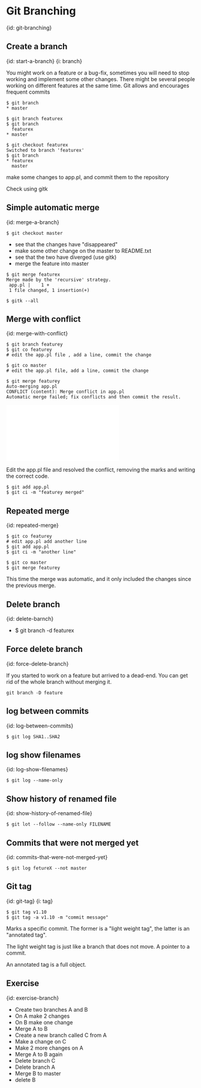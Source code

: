 # Git Branching
{id: git-branching}

## Create a branch
{id: start-a-branch}
{i: branch}


You might work on a feature or a bug-fix, sometimes you will need
to stop working and implement some other changes. There might be several people
working on different features at the same time. Git allows and encourages frequent commits



```
$ git branch
* master

$ git branch featurex
$ git branch
  featurex
* master

$ git checkout featurex
Switched to branch 'featurex'
$ git branch
* featurex
  master
```

make some changes to app.pl, and commit them to the repository


Check using gitk



## Simple automatic merge
{id: merge-a-branch}

```
$ git checkout master
```

* see that the changes have "disappeared"
* make some other change on the master to README.txt
* see that the two have diverged (use gitk)
* merge the feature into master


```
$ git merge featurex
Merge made by the 'recursive' strategy.
 app.pl |    1 +
 1 file changed, 1 insertion(+)

$ gitk --all
```


## Merge with conflict
{id: merge-with-conflict}

```
$ git branch featurey
$ git co featurey
# edit the app.pl file , add a line, commit the change

$ git co master
# edit the app.pl file, add a line, commit the change

$ git merge featurey
Auto-merging app.pl
CONFLICT (content): Merge conflict in app.pl
Automatic merge failed; fix conflicts and then commit the result.
```
![](examples/out/app_with_conflict.pl)

Edit the app.pl file and resolved the conflict, removing the marks and writing the correct code.


```
$ git add app.pl
$ git ci -m "featurey merged"
```


## Repeated merge
{id: repeated-merge}

```
$ git co featurey
# edit app.pl add another line
$ git add app.pl
$ git ci -m "another line"

$ git co master
$ git merge featurey
```


This time the merge was automatic,
and it only included the changes since the previous merge.




## Delete branch
{id: delete-barnch}

* $ git branch -d featurex



## Force delete branch
{id: force-delete-branch}


If you started to work on a feature but arrived to a dead-end. You can get rid of the whole branch without merging it.



```
git branch -D feature
```


## log between commits
{id: log-between-commits}

```
$ git log SHA1..SHA2
```


## log show filenames
{id: log-show-filenames}

```
$ git log --name-only
```


## Show history of renamed file
{id: show-history-of-renamed-file}

```
$ git lot --follow --name-only FILENAME
```


## Commits that were not merged yet
{id: commits-that-were-not-merged-yet}

```
$ git log fetureX --not master
```


## Git tag
{id: git-tag}
{i: tag}

```
$ git tag v1.10
$ git tag -a v1.10 -m "commit message"
```


Marks a specific commit. The former is a "light weight tag", the latter is an "annotated tag".




The light weight tag is just like a branch that does not move. A pointer to a commit.




An annotated tag is a full object.




## Exercise
{id: exercise-branch}

* Create two branches A and B
* On A make 2 changes
* On B make one change
* Merge A to B
* Create a new branch called C from A
* Make a change on C
* Make 2 more changes on A
* Merge A to B again
* Delete branch C
* Delete branch A
* Merge B to master
* delete B





